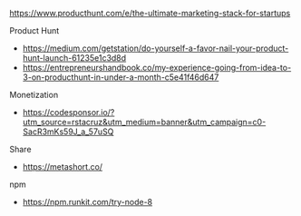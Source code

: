 
https://www.producthunt.com/e/the-ultimate-marketing-stack-for-startups


Product Hunt
* https://medium.com/getstation/do-yourself-a-favor-nail-your-product-hunt-launch-61235e1c3d8d
* https://entrepreneurshandbook.co/my-experience-going-from-idea-to-3-on-producthunt-in-under-a-month-c5e41f46d647

Monetization
* https://codesponsor.io/?utm_source=rstacruz&utm_medium=banner&utm_campaign=c0-SacR3mKs59J_a_57uSQ

Share
* https://metashort.co/


npm
* https://npm.runkit.com/try-node-8
